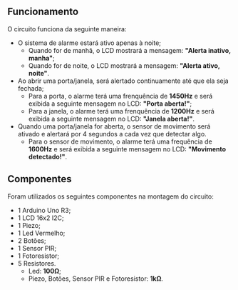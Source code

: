 ## Funcionamento

O circuito funciona da seguinte maneira:

- O sistema de alarme estará ativo apenas à noite;
  - Quando for de manhã, o LCD mostrará a mensagem: **"Alerta inativo, manha"**;
  - Quando for de noite, o LCD mostrará a mensagem: **"Alerta ativo, noite"**.
- Ao abrir uma porta/janela, será alertado continuamente até que ela seja fechada;
  - Para a porta, o alarme terá uma frenquência de **1450Hz** e será exibida a seguinte mensagem no LCD: **"Porta aberta!"**;
  - Para a janela, o alarme terá uma frenquência de **1200Hz** e será exibida a seguinte mensagem no LCD: **"Janela aberta!"**.
- Quando uma porta/janela for aberta, o sensor de movimento será ativado e alertará por 4 segundos a cada vez que detectar algo.
  - Para o sensor de movimento, o alarme terá uma frequência de **1600Hz** e será exibida a seguinte mensagem no LCD: **"Movimento detectado!"**.

## Componentes

Foram utilizados os seguintes componentes na montagem do circuito:

- 1 Arduino Uno R3;
- 1 LCD 16x2 I2C;
- 1 Piezo;
- 1 Led Vermelho;
- 2 Botões;
- 1 Sensor PIR;
- 1 Fotoresistor;
- 5 Resistores.
  - Led: **100Ω**;
  - Piezo, Botões, Sensor PIR e Fotoresistor: **1kΩ**.
  
